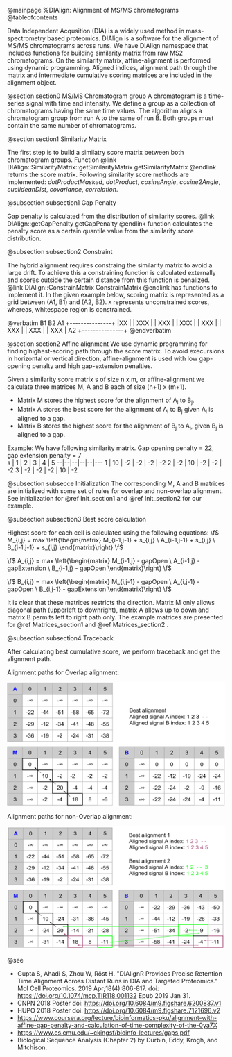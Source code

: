 @mainpage %DIAlign: Alignment of MS/MS chromatograms  
@tableofcontents

Data Independent Acqusition (DIA) is a widely used method in mass-spectrometry based proteomics. DIAlign is a software for the alignment of MS/MS chromatograms across runs. We have DIAlign namespace that includes functions for building similarity matrix from raw MS2 chromatograms. On the similarity matrix,  affine-alignment is performed using dynamic programming. Aligned indices, alignment path through the matrix and intermediate cumulative scoring matrices are included in the alignment object. 

@section section0 MS/MS Chromatogram group
A chromatogram is a time-series signal with time and intensity. We define a group as a collection of chromatograms having the same time values. The algorithm aligns a chromatogram group from run A to the same of run B. Both groups must contain the same number of chromatograms.

@section section1 Similarity Matrix

The first step is to build a similatry score matrix between both chromatogram groups. Function @link DIAlign::SimilarityMatrix::getSimilarityMatrix getSimilarityMatrix @endlink returns the score matrix. Following similarity score methods are implemented: *dotProductMasked*, *dotProduct*, *cosineAngle*, *cosine2Angle*, *euclideanDist*, *covariance*, *correlation*.

@subsection subsection1 Gap Penalty

Gap penalty is calculated from the distribution of similarity scores. @link DIAlign::getGapPenalty getGapPenalty @endlink function calculates the penalty score as a certain quantile value from the similarity score distribution.

@subsection subsection2 Constraint

The hybrid alignment requires constraing the similarity matrix to avoid a large drift. To achieve this a constraining function is calculated externally and scores outside the certain distance from this function is penalized. @link DIAlign::ConstrainMatrix ConstrainMatrix @endlink has functions to implement it. In the given example below, scoring matrix is represented as a grid between (A1, B1) and (A2, B2). `X` represents unconstrained scores, whereas, whitespace region is constrained.

@verbatim
    B1              B2
  A1 +---------------+
     |XX             |
     | XXX           |
     |  XXX          |
     |   XXX         |
     |    XXX        |
     |     XXX       |
     |      XXX      |
     |       XXX     |
  A2 +---------------+
@endverbatim

@section section2 Affine alignment
We use dynamic programming for finding highest-scoring path through the score matrix. To avoid execursions in horizontal or vertical direction, affine-alignment is used with low gap-opening penalty and high gap-extension penalties.

Given a similarity score matrix s of size n x m, or affine-alignment we calculate three matrices M, A and B each of size (n+1) x (m+1).   
* Matrix M stores the highest score for the alignment of A<sub>i</sub> to B<sub>j</sub>.   
* Matrix A stores the best score for the alignment of A<sub>i</sub> to B<sub>j</sub> given A<sub>i</sub> is aligned to a gap.   
* Matrix B stores the highest score for the alignment of B<sub>j</sub> to A<sub>i</sub>, given B<sub>j</sub> is aligned to a gap.    

Example:  We have following similarity matrix. Gap opening penalty = 22, gap extension penalty = 7      
s | 1 | 2 | 3 | 4 | 5
--|--|--|--|--|---
1 | 10 | -2 | -2 | -2 | -2
2 | -2 | 10 | -2 | -2 | -2
3 | -2 | -2 | -2 | 10 | -2

@subsection subsecce Initialization
The corresponding M, A and B matrices are initialized with some set of rules for overlap and non-overlap alignment. See initialization for @ref Init_section1 and @ref Init_section2 for our example. 

@subsection subsection3 Best score calculation

Highest score for each cell is calculated using the following equations:
\f$ M_{i,j} = max \left\{\begin{matrix} M_{i-1,j-1} + s_{i,j} \\ A_{i-1,j-1} + s_{i,j} \\ B_{i-1,j-1} + s_{i,j} \end{matrix}\right\} \f$

\f$ A_{i,j} = max \left\{\begin{matrix} M_{i-1,j} - gapOpen \\ A_{i-1,j} - gapExtension \\ B_{i-1,j} - gapOpen \end{matrix}\right\} \f$

\f$ B_{i,j} = max \left\{\begin{matrix} M_{i,j-1} - gapOpen \\ A_{i,j-1} - gapOpen \\ B_{i,j-1} - gapExtension \end{matrix}\right\} \f$

It is clear that these matrices restricts the direction. Matrix M only allows diagonal path (upperleft to downright), matrix A allows up to down and matrix B permits left to right path only.
  The example matrices are presented for @ref Matrices_section1 and @ref Matrices_section2 .

@subsection subsection4 Traceback

After calculating best cumulative score, we perform traceback and get the alignment path.

Alignment paths for Overlap alignment:

![Overlap Alignment](./overlap.svg)

Alignment paths for non-Overlap alignment:

![Non-overlap Alignment](./nonoverlap.svg)

@see 
 * Gupta S, Ahadi S, Zhou W, Röst H. "DIAlignR Provides Precise Retention Time Alignment Across Distant Runs in DIA and Targeted Proteomics." Mol Cell Proteomics. 2019 Apr;18(4):806-817. doi: https://doi.org/10.1074/mcp.TIR118.001132 Epub 2019 Jan 31.
 * CNPN 2018 Poster doi: https://doi.org/10.6084/m9.figshare.6200837.v1
 * HUPO 2018 Poster doi: https://doi.org/10.6084/m9.figshare.7121696.v2
 * https://www.coursera.org/lecture/bioinformatics-pku/alignment-with-affine-gap-penalty-and-calculation-of-time-complexity-of-the-0ya7X
 * https://www.cs.cmu.edu/~ckingsf/bioinfo-lectures/gaps.pdf
 * Biological Sequence Analysis (Chapter 2) by Durbin, Eddy, Krogh, and Mitchison.
